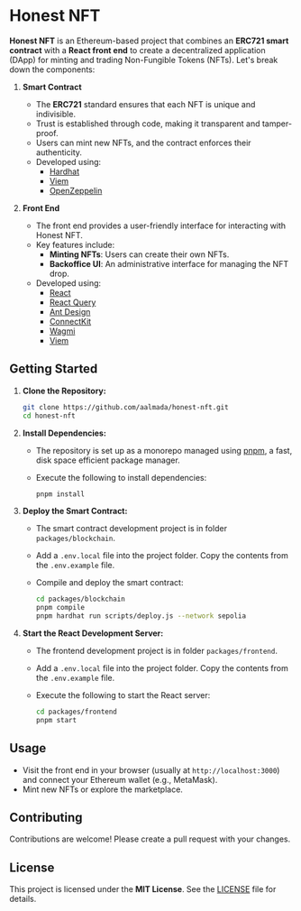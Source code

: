 # Honest NFT

**Honest NFT** is an Ethereum-based project that combines an **ERC721 smart contract** with a **React front end** to create a decentralized application (DApp) for minting and trading Non-Fungible Tokens (NFTs). Let's break down the components:

1. **Smart Contract**

    - The **ERC721** standard ensures that each NFT is unique and indivisible.
    - Trust is established through code, making it transparent and tamper-proof.
    - Users can mint new NFTs, and the contract enforces their authenticity.
    - Developed using:
        - [Hardhat](https://hardhat.org/)
        - [Viem](https://viem.sh/)
        - [OpenZeppelin](https://www.openzeppelin.com/contracts)

2. **Front End**
    - The front end provides a user-friendly interface for interacting with Honest NFT.
    - Key features include:
        - **Minting NFTs**: Users can create their own NFTs.
        - **Backoffice UI**: An administrative interface for managing the NFT drop.
    - Developed using:
        - [React](https://react.dev/)
        - [React Query](https://tanstack.com/query/v3/)
        - [Ant Design](https://ant.design/)
        - [ConnectKit](https://docs.family.co/connectkit)
        - [Wagmi](https://wagmi.sh/)
        - [Viem](https://viem.sh/)

## Getting Started

1. **Clone the Repository:**

    ```bash
    git clone https://github.com/aalmada/honest-nft.git
    cd honest-nft
    ```

2. **Install Dependencies:**

    - The repository is set up as a monorepo managed using [pnpm](https://pnpm.io/), a fast, disk space efficient package manager.

    - Execute the following to install dependencies:

        ```bash
        pnpm install
        ```

3. **Deploy the Smart Contract:**

    - The smart contract development project is in folder `packages/blockchain`.

    - Add a `.env.local` file into the project folder. Copy the contents from the `.env.example` file.

    - Compile and deploy the smart contract:

        ```bash
        cd packages/blockchain
        pnpm compile
        pnpm hardhat run scripts/deploy.js --network sepolia
        ```

4. **Start the React Development Server:**

    - The frontend development project is in folder `packages/frontend`.

    - Add a `.env.local` file into the project folder. Copy the contents from the `.env.example` file.

    - Execute the following to start the React server:

        ```bash
        cd packages/frontend
        pnpm start
        ```

## Usage

-   Visit the front end in your browser (usually at `http://localhost:3000`) and connect your Ethereum wallet (e.g., MetaMask).
-   Mint new NFTs or explore the marketplace.

## Contributing

Contributions are welcome! Please create a pull request with your changes.

## License

This project is licensed under the **MIT License**. See the [LICENSE](LICENSE) file for details.
